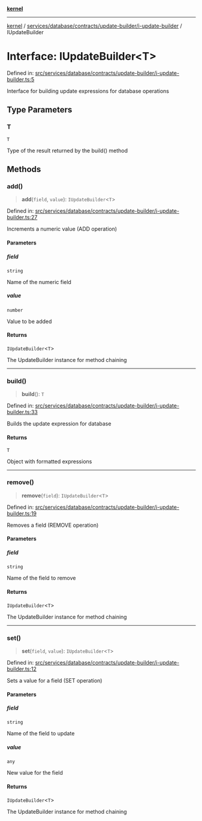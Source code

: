 [**kernel**](../../../../../../README.md)

***

[kernel](../../../../../../modules.md) / [services/database/contracts/update-builder/i-update-builder](../README.md) / IUpdateBuilder

# Interface: IUpdateBuilder\<T\>

Defined in: [src/services/database/contracts/update-builder/i-update-builder.ts:5](https://github.com/atolini/dyna-x/blob/9212a96a81963b1f87ab4e0a5690bd13f536ed17/src/services/database/contracts/update-builder/i-update-builder.ts#L5)

Interface for building update expressions for database operations

## Type Parameters

### T

`T`

Type of the result returned by the build() method

## Methods

### add()

> **add**(`field`, `value`): `IUpdateBuilder`\<`T`\>

Defined in: [src/services/database/contracts/update-builder/i-update-builder.ts:27](https://github.com/atolini/dyna-x/blob/9212a96a81963b1f87ab4e0a5690bd13f536ed17/src/services/database/contracts/update-builder/i-update-builder.ts#L27)

Increments a numeric value (ADD operation)

#### Parameters

##### field

`string`

Name of the numeric field

##### value

`number`

Value to be added

#### Returns

`IUpdateBuilder`\<`T`\>

The UpdateBuilder instance for method chaining

***

### build()

> **build**(): `T`

Defined in: [src/services/database/contracts/update-builder/i-update-builder.ts:33](https://github.com/atolini/dyna-x/blob/9212a96a81963b1f87ab4e0a5690bd13f536ed17/src/services/database/contracts/update-builder/i-update-builder.ts#L33)

Builds the update expression for database

#### Returns

`T`

Object with formatted expressions

***

### remove()

> **remove**(`field`): `IUpdateBuilder`\<`T`\>

Defined in: [src/services/database/contracts/update-builder/i-update-builder.ts:19](https://github.com/atolini/dyna-x/blob/9212a96a81963b1f87ab4e0a5690bd13f536ed17/src/services/database/contracts/update-builder/i-update-builder.ts#L19)

Removes a field (REMOVE operation)

#### Parameters

##### field

`string`

Name of the field to remove

#### Returns

`IUpdateBuilder`\<`T`\>

The UpdateBuilder instance for method chaining

***

### set()

> **set**(`field`, `value`): `IUpdateBuilder`\<`T`\>

Defined in: [src/services/database/contracts/update-builder/i-update-builder.ts:12](https://github.com/atolini/dyna-x/blob/9212a96a81963b1f87ab4e0a5690bd13f536ed17/src/services/database/contracts/update-builder/i-update-builder.ts#L12)

Sets a value for a field (SET operation)

#### Parameters

##### field

`string`

Name of the field to update

##### value

`any`

New value for the field

#### Returns

`IUpdateBuilder`\<`T`\>

The UpdateBuilder instance for method chaining
